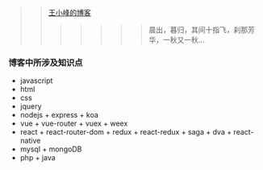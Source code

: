 >>[王小峰的博客](https://hongtanhao.github.io/)
>>>>>>>晨出，暮归，其间十指飞，刹那芳华，一秋又一秋...
### 博客中所涉及知识点
+ javascript
+ html
+ css
+ jquery
+ nodejs + express + koa
+ vue + vue-router + vuex + weex
+ react + react-router-dom + redux + react-redux + saga + dva + react-native
+ mysql + mongoDB
+ php + java